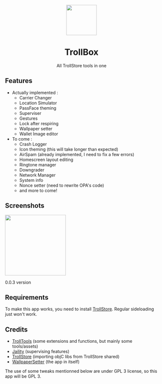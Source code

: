 <p align="center">
   <img align="center" src='https://i.ibb.co/xgBVM72/logo-modified.png' width=100>
 </p>
 <h1 align="center"> TrollBox </h1>
 <p align="center">All TrollStore tools in one</p>
 
 ## Features
- Actually implemented :
  - Carrier Changer
  - Location Simulator
  - PassFace theming
  - Superviser
  - Gestures
  - Lock after respiring
  - Wallpaper setter
  - Wallet Image editor
- To come :
  - Crash Logger
  - Icon theming (this will take longer than expected)
  - AirSpam (already implemented, I need to fix a few errors)
  - Homescreen layout editing
  - Ringtone manager
  - Downgrader
  - Network Manager
  - System info
  - Nonce setter (need to rewrite OPA's code)
  - and more to come!
## Screenshots
<img src='https://i.ibb.co/mGBgFKx/IMG-EF740-ED642-A8-1-iphone13midnight-portrait.png' width=200><p>0.0.3 version</p>
   
   
## Requirements
To make this app works, you need to install [TrollStore](https://github.com/opa334/TrollStore). Regular sideloading just won't work.

## Credits
- [TrollTools](https://github.com/sourcelocation/TrollTools) (some extensions and functions, but mainly some tools/assets)
- [Jaility](https://github.com/haxi0/Jaility) (supervising features)
- [TrollStore](https://github.com/opa334/TrollStore) (importing objC libs from TrollStore shared)
- [WallpaperSetter](https://github.com/Skittyblock/WallpaperSetter) (the app in itself)

The use of some tweaks mentionned below are under GPL 3 license, so this app will be GPL 3.

